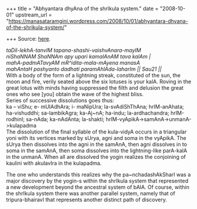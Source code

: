 +++
title = "Abhyantara dhyAna of the shrIkula system."
date = "2008-10-01"
upstream_url = "https://manasataramgini.wordpress.com/2008/10/01/abhyantara-dhyana-of-the-shrikula-system/"

+++
Source: [here](https://manasataramgini.wordpress.com/2008/10/01/abhyantara-dhyana-of-the-shrikula-system/).

*taDil-lekhA-tanvIM tapana-shashi-vaishvAnara-mayIM  
niShaNNAM ShaNNAm apy upari kamalAnAM tava kalAm \|  
mahA-padmATavyAM mR^idita-mala-mAyena manasA  
mahAntaH pashyanto dadhati paramAhlAda-laharIm \|\| Sau21 \|\|*  
With a body of the form of a lightning streak, constituted of the sun, the moon and fire, verily seated above the six lotuses is your kalA. Roving in the great lotus with minds having suppressed the filth and delusion the great ones who see \[you\] obtain the wave of the highest bliss.  
Series of successive dissolutions goes thus:  
ka – viShu; e- mUlAdhAra; i- maNipUra; la-svAdiShThAna; hrIM-anAhata; ha-vishuddhi; sa-lambikAgra; ka-Aj\~nA; ha-indu; la-ardhachandra; hrIM-rodhinI; sa-nAda; ka-nAdAnta; la-shakti; hrIM-vyApikA->samAnA->unmanA->kulapadma  
The dissolution of the final syllable of the kula-vidyA occurs in a triangular yoni with its vertices marked by sUrya, agni and soma in the vyApikA. The sUrya then dissolves into the agni in the samAnA, then agni dissolves in to soma in the samAnA, then soma dissolves into the lightning-like parA-kalA in the unmanA. When all are dissolved the yogin realizes the conjoining of kaulini with akulavIra in the kulapadma.

The one who understands this realizes why the pa\~nchadashAkSharI was a major discovery by the yogin-s within the shrIkula system that represented a new development beyond the ancestral system of bAlA. Of course, within the shrIkula system there was another parallel system, namely that of tripura-bhairavI that represents another distinct path of discovery.

